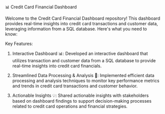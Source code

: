 📊 Credit Card Financial Dashboard 

Welcome to the Credit Card Financial Dashboard repository! This dashboard provides real-time insights into credit card transactions and customer data, leveraging information from a SQL database. Here's what you need to know:

Key Features:

1. Interactive Dashboard 📊: Developed an interactive dashboard that utilizes transaction and customer data from a SQL database to provide real-time insights into credit card financials.

2. Streamlined Data Processing & Analysis 🔄: Implemented efficient data processing and analysis techniques to monitor key performance metrics and trends in credit card transactions and customer behavior.

3. Actionable Insights 💡: Shared actionable insights with stakeholders based on dashboard findings to support decision-making processes related to credit card operations and financial strategies.
